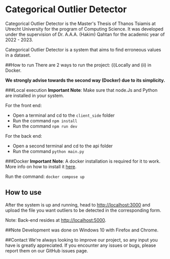 # Categorical Outlier Detector

Categorical Outlier Detector is the Master's Thesis of Thanos Tsiamis
at Utrecht University for the program of Computing Science. It was developed under
the supervision of Dr. A.A.A. (Hakim) Qahtan for the academic year of 2022 - 2023.

Categorical Outlier Detector is a system that aims to find erroneous values
in a dataset.

##How to run
There are 2 ways to run the project: (i)Locally and (ii) in Docker.

**We strongly advise towards the second way (Docker) due to its simplicity.**

###Local execution
**Important Note**: Make sure that node.Js and Python are installed in your system.

For the front end:

- Open a terminal and cd to the `client_side` folder 
- Run the command `npm install`
- Run the command `npm run dev`

For the back end:
- Open a second terminal and cd to the api folder
- Run the command `python main.py`

###Docker
**Important Note**: A docker installation is required for it to work. More info on how to
install it [here](https://docs.docker.com/get-docker/).


Run the command:
`docker compose up`


## How to use
After the system is up and running, head to [http://localhost:3000](http://localhost:3000) and upload the file you want
outliers to be detected in the corresponding form.

Note: Back-end resides at [http://localhost:5000](http://localhost:5000).






##Note
Development was done on Windows 10 with Firefox and Chrome.

##Contact
We're always looking to improve our project, so any input you have is greatly appreciated. If you encounter any issues
or bugs, please report them on our GitHub issues page.
